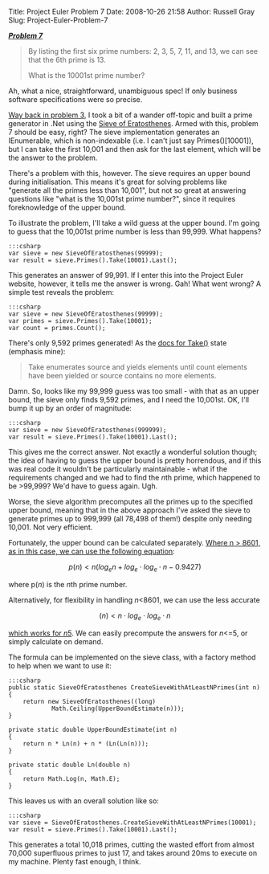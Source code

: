 Title: Project Euler Problem 7
Date: 2008-10-26 21:58
Author: Russell Gray
Slug: Project-Euler-Problem-7

***[Problem 7](http://projecteuler.net/index.php?section=problems&id=7)***

> By listing the first six prime numbers: 2, 3, 5, 7, 11, and 13, we can
> see that the 6th prime is 13.
>
> What is the 10001st prime number?

Ah, what a nice, straightforward, unambiguous spec! If only business software
specifications were so precise.

[Way back in problem 3]({filename}/Project-Euler-Problem-3.md), I took a bit
of a wander off-topic and built a prime generator in .Net using the [Sieve of
Eratosthenes](http://en.wikipedia.org/wiki/Sieve_of_eratosthenes). Armed with
this, problem 7 should be easy, right? The sieve implementation generates an
IEnumerable<long>, which is non-indexable (i.e. I can't just say
Primes()[10001]), but I can take the first 10,001 and then ask for the last
element, which will be the answer to the problem.

There's a problem with this, however. The sieve requires an upper bound during
initialisation. This means it's great for solving problems like "generate all
the primes less than 10,001", but not so great at answering questions like
"what is the 10,001st prime number?", since it requires foreknowledge of the
upper bound.

To illustrate the problem, I'll take a wild guess at the upper bound.
I'm going to guess that the 10,001st prime number is less than 99,999.
What happens?

    :::csharp
    var sieve = new SieveOfEratosthenes(99999);
    var result = sieve.Primes().Take(10001).Last();

This generates an answer of 99,991. If I enter this into the Project Euler
website, however, it tells me the answer is wrong. Gah! What went wrong? A
simple test reveals the problem:

    :::csharp
    var sieve = new SieveOfEratosthenes(99999);
    var primes = sieve.Primes().Take(10001);
    var count = primes.Count();

There's only 9,592 primes generated! As the [docs for
Take()](http://msdn.microsoft.com/en-us/library/bb503062.aspx) state (emphasis
mine):

> Take<TSource> enumerates source and yields elements until count elements have been yielded or source contains no more elements.

Damn. So, looks like my 99,999 guess was too small - with that as an upper
bound, the sieve only finds 9,592 primes, and I need the 10,001st. OK, I'll
bump it up by an order of magnitude:

    :::csharp
    var sieve = new SieveOfEratosthenes(999999);
    var result = sieve.Primes().Take(10001).Last();

This gives me the correct answer. Not exactly a wonderful solution though; the
idea of having to guess the upper bound is pretty horrendous, and if this was
real code it wouldn't be particularly maintainable - what if the requirements
changed and we had to find the *n*th prime, which happened to be >99,999? We'd
have to guess again. Ugh.

Worse, the sieve algorithm precomputes all the primes up to the specified
upper bound, meaning that in the above approach I've asked the sieve to
generate primes up to 999,999 (all 78,498 of them!) despite only needing
10,001. Not very efficient.

Fortunately, the upper bound can be calculated separately. [Where n > 8601, as
in this case, we can use the following
equation](http://primes.utm.edu/howmany.shtml):

$$p(n) < n (log_e n + log_e \cdot log_e \cdot n - 0.9427)$$

where p(*n*) is the *n*th prime number.

Alternatively, for flexibility in handling *n*<8601, we can use the less
accurate

$$(n) < n \cdot log_e \cdot log_e \cdot n$$

[which works for
*n*5](http://en.wikipedia.org/wiki/Prime_number_theorem#Approximations_for_the_nth_prime_number).
We can easily precompute the answers for *n*<=5, or simply calculate on
demand.

The formula can be implemented on the sieve class, with a factory method
to help when we want to use it:

    :::csharp
    public static SieveOfEratosthenes CreateSieveWithAtLeastNPrimes(int n)
    {
        return new SieveOfEratosthenes((long)
                Math.Ceiling(UpperBoundEstimate(n)));
    }

    private static double UpperBoundEstimate(int n)
    {
        return n * Ln(n) + n * (Ln(Ln(n)));
    }

    private static double Ln(double n)
    {
        return Math.Log(n, Math.E);
    }

This leaves us with an overall solution like so:

    :::csharp
    var sieve = SieveOfEratosthenes.CreateSieveWithAtLeastNPrimes(10001);
    var result = sieve.Primes().Take(10001).Last();

This generates a total 10,018 primes, cutting the wasted effort from almost
70,000 superfluous primes to just 17, and takes around 20ms to execute on my
machine. Plenty fast enough, I think.
